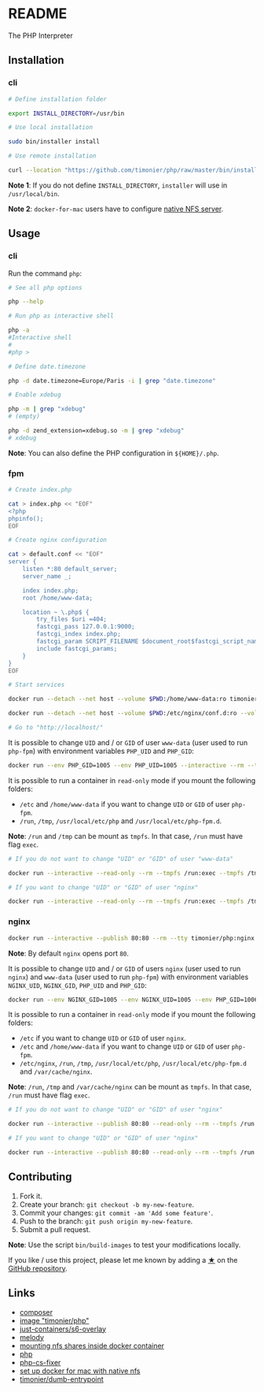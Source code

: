 # README

The PHP Interpreter

## Installation

### cli

```sh
# Define installation folder

export INSTALL_DIRECTORY=/usr/bin

# Use local installation

sudo bin/installer install

# Use remote installation

curl --location "https://github.com/timonier/php/raw/master/bin/installer" | sudo sh -s -- install
```

__Note 1__: If you do not define `INSTALL_DIRECTORY`, `installer` will use in `/usr/local/bin`.

__Note 2__: `docker-for-mac` users have to configure [native NFS server](https://medium.com/@sean.handley/how-to-set-up-docker-for-mac-with-native-nfs-145151458adc).

## Usage

### cli

Run the command `php`:

```sh
# See all php options

php --help

# Run php as interactive shell

php -a
#Interactive shell
#
#php >

# Define date.timezone

php -d date.timezone=Europe/Paris -i | grep "date.timezone"

# Enable xdebug

php -m | grep "xdebug"
# (empty)

php -d zend_extension=xdebug.so -m | grep "xdebug"
# xdebug
```

__Note__: You can also define the PHP configuration in `${HOME}/.php`.

### fpm

```sh
# Create index.php

cat > index.php << "EOF"
<?php
phpinfo();
EOF

# Create nginx configuration

cat > default.conf << "EOF"
server {
    listen *:80 default_server;
    server_name _;

    index index.php;
    root /home/www-data;

    location ~ \.php$ {
        try_files $uri =404;
        fastcgi_pass 127.0.0.1:9000;
        fastcgi_index index.php;
        fastcgi_param SCRIPT_FILENAME $document_root$fastcgi_script_name;
        include fastcgi_params;
    }
}
EOF

# Start services

docker run --detach --net host --volume $PWD:/home/www-data:ro timonier/php:fpm

docker run --detach --net host --volume $PWD:/etc/nginx/conf.d:ro --volume $PWD:/home/www-data:ro timonier/nginx

# Go to "http://localhost/"
```

It is possible to change `UID` and / or `GID` of user `www-data` (user used to run `php-fpm`) with environment variables `PHP_UID` and `PHP_GID`:

```sh
docker run --env PHP_GID=1005 --env PHP_UID=1005 --interactive --rm --tty timonier/php:fpm
```

It is possible to run a container in `read-only` mode if you mount the following folders:
* `/etc` and `/home/www-data` if you want to change `UID` or `GID` of user `php-fpm`.
* `/run`, `/tmp`, `/usr/local/etc/php` and `/usr/local/etc/php-fpm.d`.

__Note__: `/run` and `/tmp` can be mount as `tmpfs`. In that case, `/run` must have flag `exec`.

```sh
# If you do not want to change "UID" or "GID" of user "www-data"

docker run --interactive --read-only --rm --tmpfs /run:exec --tmpfs /tmp --tty timonier/php:fpm

# If you want to change "UID" or "GID" of user "nginx"

docker run --interactive --read-only --rm --tmpfs /run:exec --tmpfs /tmp --tty --volume /etc --volume /home/www-data timonier/php:nginx
```

### nginx

```sh
docker run --interactive --publish 80:80 --rm --tty timonier/php:nginx
```

__Note__: By default `nginx` opens port `80`.

It is possible to change `UID` and / or `GID` of users `nginx` (user used to run `nginx`) and `www-data` (user used to run `php-fpm`) with environment variables `NGINX_UID`, `NGINX_GID`, `PHP_UID` and `PHP_GID`:

```sh
docker run --env NGINX_GID=1005 --env NGINX_UID=1005 --env PHP_GID=1006 --env PHP_UID=1006 --interactive --publish 80:80 --rm --tty timonier/php:nginx
```

It is possible to run a container in `read-only` mode if you mount the following folders:
* `/etc` if you want to change `UID` or `GID` of user `nginx`.
* `/etc` and `/home/www-data` if you want to change `UID` or `GID` of user `php-fpm`.
* `/etc/nginx`, `/run`, `/tmp`, `/usr/local/etc/php`, `/usr/local/etc/php-fpm.d` and `/var/cache/nginx`.

__Note__: `/run`, `/tmp` and `/var/cache/nginx` can be mount as `tmpfs`. In that case, `/run` must have flag `exec`.

```sh
# If you do not want to change "UID" or "GID" of user "nginx"

docker run --interactive --publish 80:80 --read-only --rm --tmpfs /run:exec --tmpfs /tmp --tmpfs /var/cache/nginx --tty timonier/php:nginx

# If you want to change "UID" or "GID" of user "nginx"

docker run --interactive --publish 80:80 --read-only --rm --tmpfs /run:exec --tmpfs /tmp --tmpfs /var/cache/nginx --tty --volume /etc --volume /home/www-data timonier/php:nginx
```

## Contributing

1. Fork it.
2. Create your branch: `git checkout -b my-new-feature`.
3. Commit your changes: `git commit -am 'Add some feature'`.
4. Push to the branch: `git push origin my-new-feature`.
5. Submit a pull request.

__Note__: Use the script `bin/build-images` to test your modifications locally.

If you like / use this project, please let me known by adding a [★](https://help.github.com/articles/about-stars/) on the [GitHub repository](https://github.com/timonier/php).

## Links

* [composer](https://getcomposer.org)
* [image "timonier/php"](https://hub.docker.com/r/timonier/php/)
* [just-containers/s6-overlay](https://github.com/just-containers/s6-overlay)
* [melody](http://melody.sensiolabs.org)
* [mounting nfs shares inside docker container](https://stackoverflow.com/questions/39922161/mounting-nfs-shares-inside-docker-container)
* [php](http://www.php.net/)
* [php-cs-fixer](https://github.com/FriendsOfPHP/PHP-CS-Fixer)
* [set up docker for mac with native nfs](https://medium.com/@sean.handley/how-to-set-up-docker-for-mac-with-native-nfs-145151458adc)
* [timonier/dumb-entrypoint](https://github.com/timonier/dumb-entrypoint)
